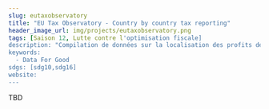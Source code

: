 ```yaml
---
slug: eutaxobservatory
title: "EU Tax Observatory - Country by country tax reporting"
header_image_url: img/projects/eutaxobservatory.png
tags: [Saison 12, Lutte contre l'optimisation fiscale]
description: "Compilation de données sur la localisation des profits de multinationales afin de mieux appréhender l’évasion fiscale et l’optimisation fiscale agressive"
keywords:
  - Data For Good
sdgs: [sdg10,sdg16]
website: 
---
```


TBD
